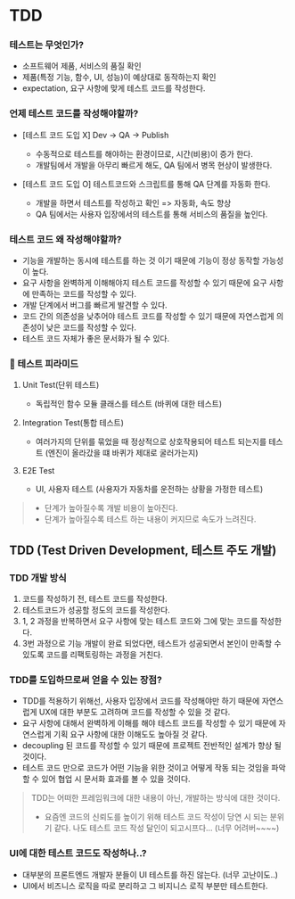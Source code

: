 # TDD

### 테스트는 무엇인가?

- 소프트웨어 제품, 서비스의 품질 확인
- 제품(특정 기능, 함수, UI, 성능)이 예상대로 동작하는지 확인
- expectation, 요구 사항에 맞게 테스트 코드를 작성한다.

### 언제 테스트 코드를 작성해야할까?

- [테스트 코드 도입 X] Dev -> QA -> Publish

  - 수동적으로 테스트를 해야하는 환경이므로, 시간(비용)이 증가 한다.
  - 개발팀에서 개발을 아무리 빠르게 해도, QA 팀에서 병목 현상이 발생한다.

- [테스트 코드 도입 O] 테스트코드와 스크립트를 통해 QA 단계를 자동화 한다.

  - 개발을 하면서 테스트를 작성하고 확인 => 자동화, 속도 향상
  - QA 팀에서는 사용자 입장에서의 테스트를 통해 서비스의 품질을 높인다.

### 테스트 코드 왜 작성해야할까?

- 기능을 개발하는 동시에 테스트를 하는 것 이기 때문에 기능이 정상 동작할 가능성이 높다.
- 요구 사항을 완벽하게 이해해야지 테스트 코드를 작성할 수 있기 때문에 요구 사항에 만족하는 코드를 작성할 수 있다.
- 개발 단계에서 버그를 빠르게 발견할 수 있다.
- 코드 간의 의존성을 낮추어야 테스트 코드를 작성할 수 있기 때문에 자연스럽게 의존성이 낮은 코드를 작성할 수 있다.
- 테스트 코드 자체가 좋은 문서화가 될 수 있다.

### 🔼 테스트 피라미드

1.  Unit Test(단위 테스트)

    - 독립적인 함수 모듈 클래스를 테스트 (바퀴에 대한 테스트)

2.  Integration Test(통합 테스트)

    - 여러가지의 단위를 묶었을 때 정상적으로 상호작용되어 테스트 되는지를 테스트 (엔진이 올라갔을 떄 바퀴가 제대로 굴러가는지)

3.  E2E Test

    - UI, 사용자 테스트 (사용자가 자동차를 운전하는 상황을 가정한 테스트)

> - 단계가 높아질수록 개발 비용이 높아진다.
> - 단계가 높아질수록 테스트 하는 내용이 커지므로 속도가 느려진다.

## TDD (Test Driven Development, 테스트 주도 개발)

### TDD 개발 방식

1. 코드를 작성하기 전, 테스트 코드를 작성한다.
2. 테스트코드가 성공할 정도의 코드를 작성한다.
3. 1, 2 과정을 반복하면서 요구 사항에 맞는 테스트 코드와 그에 맞는 코드를 작성한다.
4. 3번 과정으로 기능 개발이 완료 되었다면, 테스트가 성공되면서 본인이 만족할 수 있도록 코드를 리팩토링하는 과정을 거친다.

### TDD를 도입하므로써 얻을 수 있는 장점?

- TDD를 적용하기 위해선, 사용자 입장에서 코드를 작성해야만 하기 때문에 자연스럽게 UX에 대한 부분도 고려하며 코드를 작성할 수 있을 것 같다.
- 요구 사항에 대해서 완벽하게 이해를 해야 테스트 코드를 작성할 수 있기 때문에 자연스럽게 기획 요구 사항에 대한 이해도도 높아질 것 같다.
- decoupling 된 코드를 작성할 수 있기 때문에 프로젝트 전반적인 설계가 향상 될 것이다.
- 테스트 코드 만으로 코드가 어떤 기능을 위한 것이고 어떻게 작동 되는 것임을 파악할 수 있어 협업 시 문서화 효과를 볼 수 있을 것이다.

> TDD는 어떠한 프레임워크에 대한 내용이 아닌, 개발하는 방식에 대한 것이다.
>
> - 요즘엔 코드의 신뢰도를 높이기 위해 테스트 코드 작성이 당연 시 되는 분위기 같다. 나도 테스트 코드 작성 달인이 되고시프다... (너무 어려버~~~~)

### UI에 대한 테스트 코드도 작성하나..?

- 대부분의 프론트엔드 개발자 분들이 UI 테스트를 하진 않는다. (너무 고난이도..)
- UI에서 비즈니스 로직을 따로 분리하고 그 비지니스 로직 부분만 테스트한다.
